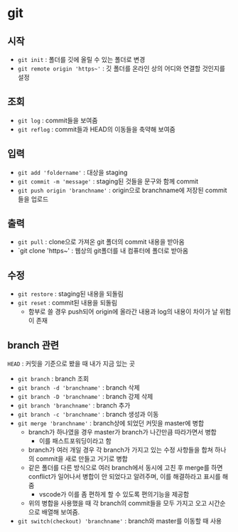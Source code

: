# git
## 시작
- `git init` : 폴더를 깃에 올릴 수 있는 폴더로 변경
- `git remote origin 'https~'` : 깃 폴더를 온라인 상의 어디와 연결할 것인지를 설정

## 조회
- `git log` : commit들을 보여줌
- `git reflog` : commit들과 HEAD의 이동들을 축약해 보여줌

## 입력
- `git add 'foldername'` : 대상을 staging
- `git commit -m 'message'` : staging된 것들을 문구와 함께 commit
- `git push origin 'branchname'` : origin으로 branchname에 저장된 commit들을 업로드

## 출력
- `git pull` : clone으로 가져온 git 폴더의 commit 내용을 받아옴
- `git clone 'https~' : 웹상의 git폴더를 내 컴퓨터에 폴더로 받아옴

## 수정
- `git restore` : staging된 내용을 되돌림
- `git reset` : commit된 내용을 되돌림
	- 함부로 쓸 경우 push되어 origin에 올라간 내용과 log의 내용이 차이가 날 위험이 존재

## branch 관련
`HEAD` : 커밋을 기준으로 봤을 때 내가 지금 있는 곳

- `git branch` :  branch 조회
- `git branch -d 'branchname'` : branch 삭제
- `git branch -D 'branchname'` : branch 강제 삭제
- `git branch 'branchname'` : branch 추가
- `git branch -c 'branchname'` : branch 생성과 이동
- `git merge 'branchname'` : branch상에 되었던 커밋을 master에 병합
	- branch가 하나였을 경우 master가 branch가 나간만큼 따라가면서 병합
		 - 이를 패스트포워딩이라고 함
	- branch가 여러 개일 경우 각 branch가 가지고 있는 수정 사항들을 합쳐 하나의 commit을 새로 만들고 거기로 병합
	- 같은 폴더를 다른 방식으로 여러 branch에서 동시에 고친 후 merge를 하면 conflict가 일어나서 병합이 안 되었다고 알려주며, 이를 해결하라고 표시를 해줌
		- vscode가 이를 좀 편하게 할 수 있도록 편의기능을 제공함
	- 위의 병합을 사용했을 때 각 branch의 commit들을 모두 가지고 오고 시간순으로 배열해 보여줌.
- `git switch(checkout) 'branchname'` :  branch와 master를 이동할 때 사용
